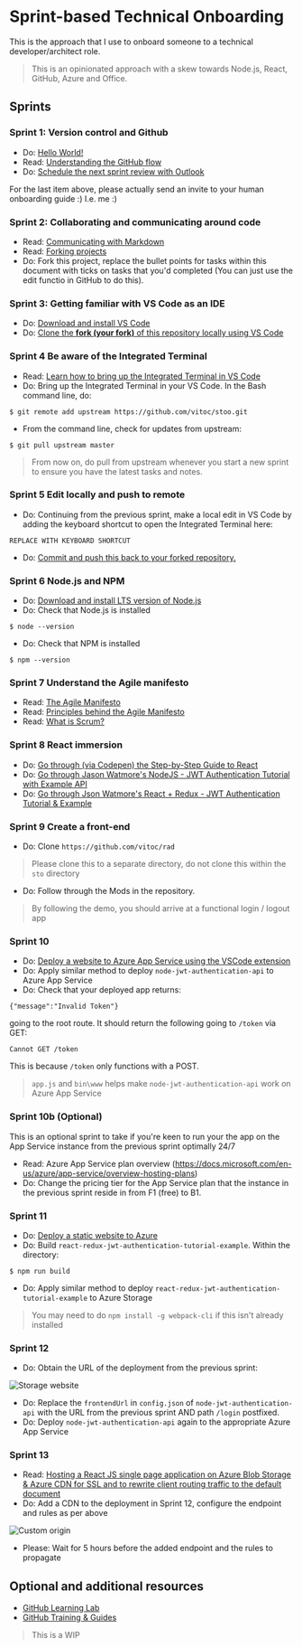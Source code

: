 # Sprint-based Technical Onboarding

This is the approach that I use to onboard someone to a technical developer/architect role.

> This is an opinionated approach with a skew towards Node.js, React, GitHub,  Azure and Office.

## Sprints

### Sprint 1: Version control and Github

* Do: [Hello World!](https://guides.github.com/activities/hello-world/)
* Read: [Understanding the GitHub flow](https://guides.github.com/introduction/flow/)
* Do: [Schedule the next sprint review with Outlook](https://support.office.com/en-us/article/schedule-a-meeting-with-other-people-5c9877bc-ab91-4a7c-99fb-b0b68d7ea94f)

For the last item above, please actually send an invite to your human onboarding guide :) I.e. me :)

### Sprint 2: Collaborating and communicating around code

* Read: [Communicating with Markdown](https://lab.github.com/githubtraining/communicating-using-markdown)
* Read: [Forking projects](https://guides.github.com/activities/forking/)
* Do: Fork this project, replace the bullet points for tasks within this document with ticks on tasks that you'd completed (You can just use the edit functio in GitHub to do this).


### Sprint 3: Getting familiar with VS Code as an IDE

* Do: [Download and install VS Code](https://code.visualstudio.com/download)
* Do: [Clone the **fork (your fork)** of this repository locally using VS Code](https://code.visualstudio.com/docs/editor/versioncontrol#_cloning-a-repository)

### Sprint 4 Be aware of the Integrated Terminal

* Read: [Learn how to bring up the Integrated Terminal in VS Code](https://code.visualstudio.com/docs/editor/integrated-terminal)
* Do: Bring up the Integrated Terminal in your VS Code. In the Bash command line, do:
```
$ git remote add upstream https://github.com/vitoc/stoo.git
```
* From the command line, check for updates from upstream:
```
$ git pull upstream master
```
> From now on, do pull from upstream whenever you start a new sprint to ensure you have the latest tasks and notes.

### Sprint 5 Edit locally and push to remote 

* Do: Continuing from the previous sprint, make a local edit in VS Code by adding the
  keyboard shortcut to open the Integrated Terminal here:
```
REPLACE WITH KEYBOARD SHORTCUT
```
* Do: [Commit and push this back to your forked repository.](https://code.visualstudio.com/docs/editor/versioncontrol#_commit)

### Sprint 6 Node.js and NPM

* Do: [Download and install LTS version of Node.js](https://nodejs.org/en/)
* Do: Check that Node.js is installed
```
$ node --version
```
* Do: Check that NPM is installed
```
$ npm --version
```

### Sprint 7 Understand the Agile manifesto

* Read: [The Agile Manifesto](https://agilemanifesto.org/)
* Read: [Principles behind the Agile Manifesto](https://agilemanifesto.org/principles.html)
* Read: [What is Scrum?](https://docs.microsoft.com/en-us/azure/devops/learn/agile/what-is-scrum)

### Sprint 8 React immersion 

* Do: [Go through (via Codepen) the Step-by-Step Guide to React](https://reactjs.org/docs/hello-world.html)
* Do: [Go through Jason Watmore's NodeJS - JWT Authentication Tutorial with Example API](https://jasonwatmore.com/post/2018/08/06/nodejs-jwt-authentication-tutorial-with-example-api)
* Do: [Go through Json Watmore's React + Redux - JWT Authentication Tutorial & Example](https://jasonwatmore.com/post/2017/12/07/react-redux-jwt-authentication-tutorial-example)

### Sprint 9 Create a front-end

* Do: Clone ```https://github.com/vitoc/rad```
> Please clone this to a separate directory, do not clone this within the ```sto``` directory
* Do: Follow through the Mods in the repository.
> By following the demo, you should arrive at a functional login / logout app

### Sprint 10 

* Do: [Deploy a website to Azure App Service using the VSCode extension](https://code.visualstudio.com/tutorials/app-service-extension/getting-started)
* Do: Apply similar method to deploy ```node-jwt-authentication-api``` to Azure App Service
* Do: Check that your deployed app returns:

```{"message":"Invalid Token"}```

going to the root route. It should return the following going to ```/token``` via GET:

```Cannot GET /token```

This is because ```/token``` only functions with a POST.

> ```app.js``` and ```bin\www``` helps make ```node-jwt-authentication-api``` work on Azure App Service

### Sprint 10b (Optional)

This is an optional sprint to take if you're keen to run your the app on the App Service instance from the previous sprint optimally 24/7

* Read: Azure App Service plan overview (https://docs.microsoft.com/en-us/azure/app-service/overview-hosting-plans)
* Do: Change the pricing tier for the App Service plan that the instance in the previous sprint reside in from F1 (free) to B1.

### Sprint 11

* Do: [Deploy a static website to Azure](https://code.visualstudio.com/tutorials/static-website/getting-started)
* Do: Build ```react-redux-jwt-authentication-tutorial-example```. Within the directory:

```
$ npm run build
```
* Do: Apply similar method to deploy ```react-redux-jwt-authentication-tutorial-example``` to Azure Storage

> You may need to do ```npm install -g webpack-cli``` if this isn't already installed

### Sprint 12

* Do: Obtain the URL of the deployment from the previous sprint:

![Storage website](/images/storage_website.PNG)

* Do: Replace the ```frontendUrl``` in  ```config.json``` of ```node-jwt-authentication-api``` with the URL from the previous sprint AND path ```/login``` postfixed.
* Do: Deploy ```node-jwt-authentication-api``` again to the appropriate Azure App Service

### Sprint 13

* Read: [Hosting a React JS single page application on Azure Blob Storage & Azure CDN for SSL and to rewrite client routing traffic to the default document](https://medium.com/@antbutcher89/hosting-a-react-js-app-on-azure-blob-storage-azure-cdn-for-ssl-and-routing-8fdf4a48feeb)
* Do: Add a CDN to the deployment in Sprint 12, configure the endpoint and rules as per above

![Custom origin](/images/CustomOrigin.PNG)

* Please: Wait for 5 hours before the added endpoint and the rules to propagate

## Optional and additional resources
* [GitHub Learning Lab](https://lab.github.com/)
* [GitHub Training & Guides](https://www.youtube.com/githubguides)

> This is a WIP
